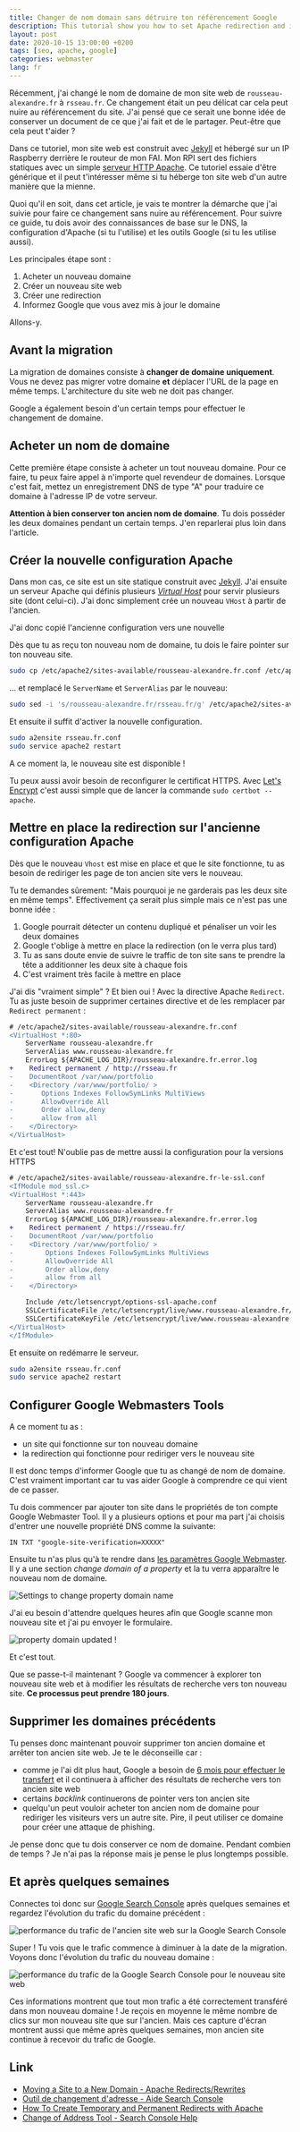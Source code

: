 ```yaml
---
title: Changer de nom domain sans détruire ton référencement Google
description: This tutorial show you how to set Apache redirection and inform Google that you change domain name
layout: post
date: 2020-10-15 13:00:00 +0200
tags: [seo, apache, google]
categories: webmaster
lang: fr
---
```


Récemment, j'ai changé le nom de domaine de mon site web de `rousseau-alexandre.fr` à `rsseau.fr`. Ce changement était un peu délicat car cela peut nuire au référencement du site. J'ai pensé que ce serait une bonne idée de conserver un document de ce que j'ai fait et de le partager. Peut-être que cela peut t'aider ?

Dans ce tutoriel, mon site web est construit avec [Jekyll](https://jekyllrb.com/) et hébergé sur un IP Raspberry derrière le routeur de mon FAI. Mon RPI sert des fichiers statiques avec un simple [serveur HTTP Apache](https://httpd.apache.org/). Ce tutoriel essaie d'être générique et il peut t'intéresser même si tu héberge ton site web d'un autre manière que la mienne.

Quoi qu'il en soit, dans cet article, je vais te montrer la démarche que j'ai suivie pour faire ce changement sans nuire au référencement. Pour suivre ce guide, tu dois avoir des connaissances de base sur le DNS, la configuration d'Apache (si tu l'utilise) et les outils Google (si tu les utilise aussi).

Les principales étape sont :

1. Acheter un nouveau domaine
2. Créer un nouveau site web
3. Créer une redirection
4. Informez Google que vous avez mis à jour le domaine

Allons-y.

## Avant la migration

La migration de domaines consiste à **changer de domaine uniquement**. Vous ne devez pas migrer votre domaine **et** déplacer l'URL de la page en même temps. L'architecture du site web ne doit pas changer.

Google a également besoin d'un certain temps pour effectuer le changement de domaine.

## Acheter un nom de domaine

Cette première étape consiste à acheter un tout nouveau domaine. Pour ce faire, tu peux faire appel à n'importe quel revendeur de domaines. Lorsque c'est fait, mettez un enregistrement DNS de type "A" pour traduire ce domaine à l'adresse IP de votre serveur.

**Attention à bien conserver ton ancien nom de domaine**. Tu dois posséder les deux domaines pendant un certain temps. J'en reparlerai plus loin dans l'article.

## Créer la nouvelle configuration Apache

Dans mon cas, ce site est un site statique construit avec [Jekyll](jekyllrb.com/). J'ai ensuite un serveur Apache qui définis plusieurs [_Virtual Host_](https://httpd.apache.org/docs/2.2/fr/vhosts/) pour servir plusieurs site (dont celui-ci). J'ai donc simplement crée un nouveau `VHost` à partir de l'ancien.

J'ai donc copié l'ancienne configuration vers une nouvelle

Dès que tu as reçu ton nouveau nom de domaine, tu dois le faire pointer sur ton nouveau site.

```bash
sudo cp /etc/apache2/sites-available/rousseau-alexandre.fr.conf /etc/apache2/sites-available/rsseau.fr.conf
```

... et remplacé le `ServerName` et `ServerAlias` par le nouveau:

```bash
sudo sed -i 's/rousseau-alexandre.fr/rsseau.fr/g' /etc/apache2/sites-available/rsseau.fr.conf
```

Et ensuite il suffit d'activer la nouvelle configuration.

```bash
sudo a2ensite rsseau.fr.conf
sudo service apache2 restart
```

A ce moment la, le nouveau site est disponible !

Tu peux aussi avoir besoin de reconfigurer le certificat HTTPS. Avec [Let's Encrypt](https://letsencrypt.org/) c'est aussi simple que de lancer la commande `sudo certbot --apache`.

## Mettre en place la redirection sur l'ancienne configuration Apache

Dès que le nouveau `Vhost` est mise en place et que le site fonctionne, tu as besoin de rediriger les page de ton ancien site vers le nouveau.

Tu te demandes sûrement: "Mais pourquoi je ne garderais pas les deux site en même temps". Effectivement ça serait plus simple mais ce n'est pas une bonne idée :

1. Google pourrait détecter un contenu dupliqué et pénaliser un voir les deux domaines
2. Google t'oblige à mettre en place la redirection (on le verra plus tard)
3. Tu as sans doute envie de suivre le traffic de ton site sans te prendre la tête a additionner les deux site à chaque fois
4. C'est vraiment très facile à mettre en place

J'ai dis "vraiment simple" ? Et bien oui ! Avec la directive Apache `Redirect`. Tu as juste besoin de supprimer certaines directive et de les remplacer par `Redirect permanent` :

```diff
# /etc/apache2/sites-available/rousseau-alexandre.fr.conf
<VirtualHost *:80>
    ServerName rousseau-alexandre.fr
    ServerAlias www.rousseau-alexandre.fr
    ErrorLog ${APACHE_LOG_DIR}/rousseau-alexandre.fr.error.log
+    Redirect permanent / http://rsseau.fr
-    DocumentRoot /var/www/portfolio
-    <Directory /var/www/portfolio/ >
-       Options Indexes FollowSymLinks MultiViews
-       AllowOverride All
-       Order allow,deny
-       allow from all
-    </Directory>
</VirtualHost>
```

Et c'est tout! N'oublie pas de mettre aussi la configuration pour la versions HTTPS

```diff
# /etc/apache2/sites-available/rousseau-alexandre.fr-le-ssl.conf
<IfModule mod_ssl.c>
<VirtualHost *:443>
    ServerName rousseau-alexandre.fr
    ServerAlias www.rousseau-alexandre.fr
    ErrorLog ${APACHE_LOG_DIR}/rousseau-alexandre.fr.error.log
+    Redirect permanent / https://rsseau.fr/
-    DocumentRoot /var/www/portfolio
-    <Directory /var/www/portfolio/ >
-        Options Indexes FollowSymLinks MultiViews
-        AllowOverride All
-        Order allow,deny
-        allow from all
-    </Directory>

    Include /etc/letsencrypt/options-ssl-apache.conf
    SSLCertificateFile /etc/letsencrypt/live/www.rousseau-alexandre.fr/fullchain.pem
    SSLCertificateKeyFile /etc/letsencrypt/live/www.rousseau-alexandre.fr/privkey.pem
</VirtualHost>
</IfModule>
```

Et ensuite on redémarre le serveur.

```bash
sudo a2ensite rsseau.fr.conf
sudo service apache2 restart
```

## Configurer Google Webmasters Tools

A ce moment tu as :

- un site qui fonctionne sur ton nouveau domaine
- la redirection qui fonctionne pour rediriger vers le nouveau site

Il est donc temps d'informer Google que tu as changé de nom de domaine. C'est vraiment important car tu vas aider Google à comprendre ce qui vient de ce passer.

Tu dois commencer par ajouter ton site dans le propriétés de ton compte Google Webmaster Tool. Il y a plusieurs options et pour ma part j'ai choisis d'entrer une nouvelle propriété DNS comme la suivante:

```
IN TXT "google-site-verification=XXXXX"
```

Ensuite tu n'as plus qu'à te rendre dans [les paramètres Google Webmaster](https://search.google.com/search-console/settings). Il y a une section _change domain of a property_ et la tu verra apparaître le nouveau nom de domaine.

![Settings to change property domain name](./images/google-webmaster-prepare-update-domain.png)

J'ai eu besoin d'attendre quelques heures afin que Google scanne mon nouveau site et j'ai pu envoyer le formulaire.

![property domain updated !](./images/google-webmaster-domain-updated.png)

Et c'est tout.

Que se passe-t-il maintenant ? Google va commencer à explorer ton nouveau site web et à modifier les résultats de recherche vers ton nouveau site. **Ce processus peut prendre 180 jours**.

## Supprimer les domaines précédents

Tu penses donc maintenant pouvoir supprimer ton ancien domaine et arrêter ton ancien site web. Je te le déconseille car :

- comme je l'ai dit plus haut, Google a besoin de [6 mois pour effectuer le transfert](https://support.google.com/webmasters/answer/9370220) et il continuera à afficher des résultats de recherche vers ton ancien site web
- certains _backlink_ continuerons de pointer vers ton ancien site
- quelqu'un peut vouloir acheter ton ancien nom de domaine pour rediriger les visiteurs vers un autre site. Pire, il peut utiliser ce domaine pour créer une attaque de phishing.

Je pense donc que tu dois conserver ce nom de domaine. Pendant combien de temps ? Je n'ai pas la réponse mais je pense le plus longtemps possible.

## Et après quelques semaines

Connectes toi donc sur [Google Search Console](https://search.google.com/search-console) après quelques semaines et regardez l'évolution du trafic du domaine précédent :

![performance du trafic de l'ancien site web sur la Google Search Console](./images/google-webmaster-old-domain.png)

Super ! Tu vois que le trafic commence à diminuer à la date de la migration. Voyons donc l'évolution du trafic du nouveau domaine :

![performance du trafic de la Google Search Console pour le nouveau site web](./images/google-webmaster-new-domain.png)

Ces informations montrent que tout mon trafic a été correctement transféré dans mon nouveau domaine ! Je reçois en moyenne le même nombre de clics sur mon nouveau site que sur l'ancien. Mais ces capture d'écran montrent aussi que même après quelques semaines, mon ancien site continue à recevoir du trafic de Google.

## Link

- [Moving a Site to a New Domain - Apache Redirects/Rewrites](https://dev-notes.eu/2016/08/moving-a-site-to-a-new-domain/)
- [Outil de changement d'adresse - Aide Search Console](https://support.google.com/webmasters/answer/9370220)
- [How To Create Temporary and Permanent Redirects with Apache](https://www.digitalocean.com/community/tutorials/how-to-create-temporary-and-permanent-redirects-with-apache)
- [Change of Address Tool - Search Console Help](https://support.google.com/webmasters/answer/9370220)
